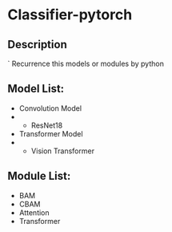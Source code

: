 # Classifier-pytorch
## Description
` Recurrence this models or modules by python
## Model List:
- Convolution Model
- - ResNet18
- Transformer Model
- - Vision Transformer 
## Module List:
- BAM
- CBAM
- Attention
- Transformer
